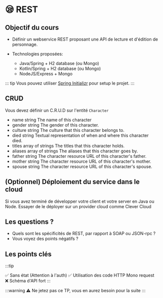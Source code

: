 # :sleepy: REST

## Objectif du cours

- Définir un webservice REST proposant une API de lecture et d'édition de personnage.
- Technologies proposées:

  - Java/Spring + H2 database (ou Mongo)
  - Kotlin/Spring + H2 database (ou Mongo)
  - NodeJS/Express + Mongo

::: tip
Vous pouvez utiliser [Spring Initializr](https://start.spring.io/) pour setup le projet.
:::

## CRUD

Vous devez définir un C.R.U.D sur l'entité `Character`

- name string The name of this character
- gender string The gender of this character.
- culture string The culture that this character belongs to.
- died string Textual representation of when and where this character died.
- titles array of strings The titles that this character holds.
- aliases array of strings The aliases that this character goes by.
- father string The character resource URL of this character's father.
- mother string The character resource URL of this character's mother.
- spouse string The character resource URL of this character's spouse.

## (Optionnel) Déploiement du service dans le cloud

Si vous avez terminé de développer votre client et votre server en Java ou Node. Essayer de le déployer sur un provider cloud comme Clever Cloud

## Les questions ?

- Quels sont les spécificités de REST, par rapport à SOAP ou JSON-rpc ?
- Vous voyez des points négatifs ?

## Les points clés

:::tip

✅ Sans état (Attention à l'auth)
✅ Utilisation des code HTTP
Mono request
❌ Schéma d'API fort
:::

:::warning ⚠️ Ne jetez pas ce TP, vous en aurez besoin pour la suite :::
